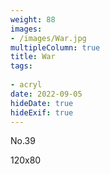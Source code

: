 ```yaml
---
weight: 88
images:
- /images/War.jpg
multipleColumn: true
title: War
tags:
 
- acryl
date: 2022-09-05
hideDate: true
hideExif: true
---
```

<p>
No.39
</p>
<p>
120x80
</p>